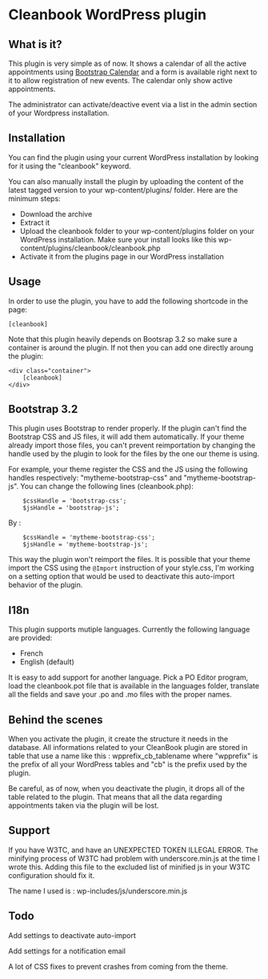 
# Cleanbook WordPress plugin

## What is it?

This plugin is very simple as of now. It shows a calendar of all the active appointments using [Bootstrap Calendar] and a form is available right next to it to allow registration of new events. The calendar only show active appointments.

The administrator can activate/deactive event via a list in the admin section of your Wordpress installation.

## Installation
You can find the plugin using your current WordPress installation by looking for it using the "cleanbook" keyword.

You can also manually install the plugin by uploading the content of the latest tagged version to your wp-content/plugins/ folder. Here are the minimum steps:

  - Download the archive
  - Extract it
  - Upload the cleanbook folder to your wp-content/plugins folder on your WordPress installation. Make sure your install looks like this wp-content/plugins/cleanbook/cleanbook.php
  - Activate it from the plugins page in our WordPress installation


## Usage
In order to use the plugin, you have to add the following shortcode in the page:
```
[cleanbook]
```

Note that this plugin heavily depends on Bootsrap 3.2 so make sure a container is around the plugin. If not then you can add one directly aroung the plugin:

```
<div class="container">
    [cleanbook]
</div>
```

## Bootstrap 3.2
This plugin uses Bootstrap to render properly. If the plugin can't find the Bootstrap CSS and JS files, it will add them automatically. If your theme already import those files, you can't prevent reimportation by changing the handle used by the plugin to look for the files by the one our theme is using.

For example, your theme register the CSS and the JS using the following handles respectively: "mytheme-bootstrap-css" and "mytheme-bootstrap-js". You can change the following lines (cleanbook.php):
```
    $cssHandle = 'bootstrap-css';
    $jsHandle = 'bootstrap-js';
```
By :
```
    $cssHandle = 'mytheme-bootstrap-css';
    $jsHandle = 'mytheme-bootstrap-js';
```
This way the plugin won't reimport the files. It is possible that your theme import the CSS using the `@Import` instruction of your style.css, I'm working on a setting option that would be used to deactivate this auto-import behavior of the plugin.

## I18n
This plugin supports mutiple languages. Currently the following language are provided:
 - French
 - English (default)

It is easy to add support for another language. Pick a PO Editor program, load the cleanbook.pot file that is available in the languages folder, translate all the fields and save your .po and .mo files with the proper names.

## Behind the scenes
When you activate the plugin, it create the structure it needs in the database. All informations related to your CleanBook plugin are stored in table that use a name like this : wpprefix_cb_tablename where "wpprefix" is the prefix of all your WordPress tables and "cb" is the prefix used by the plugin.

Be careful, as of now, when you deactivate the plugin, it drops all of the table related to the plugin. That means that all the data regarding appointments taken via the plugin will be lost. 

## Support

If you have W3TC, and have an UNEXPECTED TOKEN ILLEGAL ERROR. The minifying process of W3TC had problem with underscore.min.js at the time I wrote this. Adding this file to the excluded list of minified js in your W3TC configuration should fix it.

The name I used is : wp-includes/js/underscore.min.js

## Todo
Add settings to deactivate auto-import

Add settings for a notification email 

A lot of CSS fixes to prevent crashes from coming from the theme.

[bootstrap calendar]:http://bootstrap-calendar.azurewebsites.net/
